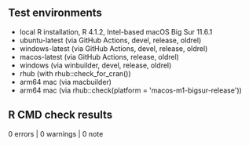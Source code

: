 ## Test environments

* local R installation, R 4.1.2, Intel-based macOS Big Sur 11.6.1
* ubuntu-latest (via GitHub Actions, devel, release, oldrel)
* windows-latest (via GitHub Actions, devel, release, oldrel)
* macos-latest (via GitHub Actions, release, oldrel)
* windows (via winbuilder, devel, release, oldrel)
* rhub (with rhub::check_for_cran())
* arm64 mac (via macbuilder)
* arm64 mac (via rhub::check(platform = 'macos-m1-bigsur-release'))

## R CMD check results

0 errors | 0 warnings | 0 note
